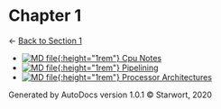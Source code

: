 # Chapter 1

← [Back to Section 1](..)

- [![MD file](https://img.icons8.com/windows/512/4a90e2/regular-document.png){:height="1rem"} Cpu Notes](cpu_notes.html)
- [![MD file](https://img.icons8.com/windows/512/4a90e2/regular-document.png){:height="1rem"} Pipelining](pipelining.html)
- [![MD file](https://img.icons8.com/windows/512/4a90e2/regular-document.png){:height="1rem"} Processor Architectures](processor_architectures.html)

Generated by AutoDocs version 1.0.1 © Starwort, 2020
